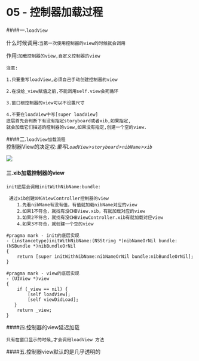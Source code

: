 # 05 - 控制器加载过程

####一.`loadView`

什么时候调用:`当第一次使用控制器的view的时候就会调用`

作用:`加载控制器的view,自定义控制器的view`

`注意:`
```
1.只要重写loadView,必须自己手动创建控制器的view

2.在没给_view赋值之前,不能调用self.view会死循环

3.窗口根控制器的view可以不设置尺寸

4.不要在loadView中写[super loadView]
底层首先会判断下有没有指定storyboard或者xib,如果指定,
就会加载它们描述的控制器的view,如果没有指定,创建一个空的view.

```

####二.`loadView加载流程`</br>
控制器View的决定权:*重写`LoadView`>`storyboard`>`nibName`>`xib`*

![](image/控制器view加载流程.png)

#### 三.xib加载控制器的view

`init底层会调用initWithNibName:bundle:`

```objc
 通过xib创建XMGViewController控制器的view
    1.先看nibName有没有值，有值就加载nibName对应的view
    2.如果1不符合，就找有没CHBView.xib，有就加载对应的view
    3.如果2不符合，就找有没CHBViewController.xib有就加载对应view
    4.如果3不符合，就创建一个空的view
```
```objc
#pragma mark - init的底层实现
- (instancetype)initWithNibName:(NSString *)nibNameOrNil bundle:(NSBundle *)nibBundleOrNil
{
    return [super initWithNibName:nibNameOrNil bundle:nibBundleOrNil];
}

#pragma mark - view的底层实现
- (UIView *)view
{
    if (_view == nil) {
        [self loadView];
        [self viewDidLoad];
   }
    return _view;
}
```
####四.控制器的view延迟加载

    只有在窗口显示的时候,才会调用loadView 方法

####五.控制器view默认的是几乎透明的

